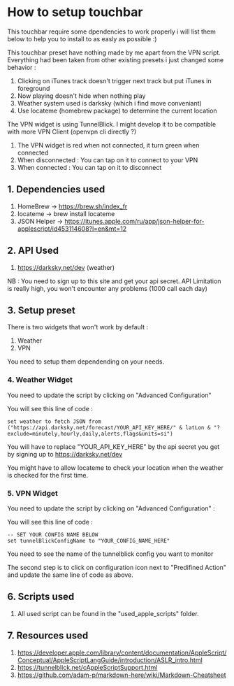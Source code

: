 # How to setup touchbar

This touchbar require some dpendencies to work properly i will list them below to help you to install to as easly as possible :)

This touchbar preset have nothing made by me apart from the VPN script. Everything had been taken from other existing presets i just changed some behavior :

1. Clicking on iTunes track doesn't trigger next track but put iTunes in foreground
2. Now playing doesn't hide when nothing play
3. Weather system used is darksky (which i find move conveniant)
4. Use locateme (homebrew package) to determine the current location

The VPN widget is using TunnelBlick. I might develop it to be compatible with more VPN Client (openvpn cli directly ?)

1. The VPN widget is red when not connected, it turn green when connected
2. When disconnected : You can tap on it to connect to your VPN
2. When connected : You can tap on it to disconnect

## 1. Dependencies used

1. HomeBrew -> https://brew.sh/index_fr
2. locateme -> brew install locateme
3. JSON Helper -> https://itunes.apple.com/ru/app/json-helper-for-applescript/id453114608?l=en&mt=12

## 2. API Used

1. https://darksky.net/dev (weather)

NB : You need to sign up to this site and get your api secret. API Limitation is really high, you won't encounter any problems (1000 call each day)

## 3. Setup preset

There is two widgets that won't work by default :
1. Weather
2. VPN 

You need to setup them dependending on your needs.

### 4. Weather Widget

You need to update the script by clicking on "Advanced Configuration"

You will see this line of code :

```
set weather to fetch JSON from ("https://api.darksky.net/forecast/YOUR_API_KEY_HERE/" & latLon & "?exclude=minutely,hourly,daily,alerts,flags&units=si")
```

You will have to replace "YOUR_API_KEY_HERE" by the api secret you get by signing up to https://darksky.net/dev

You might have to allow locateme to check your location when the weather is checked for the first time.

### 5. VPN Widget

You need to update the script by clicking on "Advanced Configuration" :

You will see this line of code :

```
-- SET YOUR CONFIG NAME BELOW
set tunnelBlickConfigName to "YOUR_CONFIG_NAME_HERE"
```

You need to see the name of the tunnelblick config you want to monitor

The second step is to click on configuration icon next to "Predifined Action" and update the same line of code as above.

## 6. Scripts used 

1. All used script can be found in the "used_apple_scripts" folder.

## 7. Resources used 

1. https://developer.apple.com/library/content/documentation/AppleScript/Conceptual/AppleScriptLangGuide/introduction/ASLR_intro.html
2. https://tunnelblick.net/cAppleScriptSupport.html
3. https://github.com/adam-p/markdown-here/wiki/Markdown-Cheatsheet